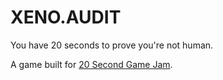 # XENO.AUDIT

You have 20 seconds to prove you're not human.

A game built for [20 Second Game Jam](https://itch.io/jam/20-second-game-jam).
